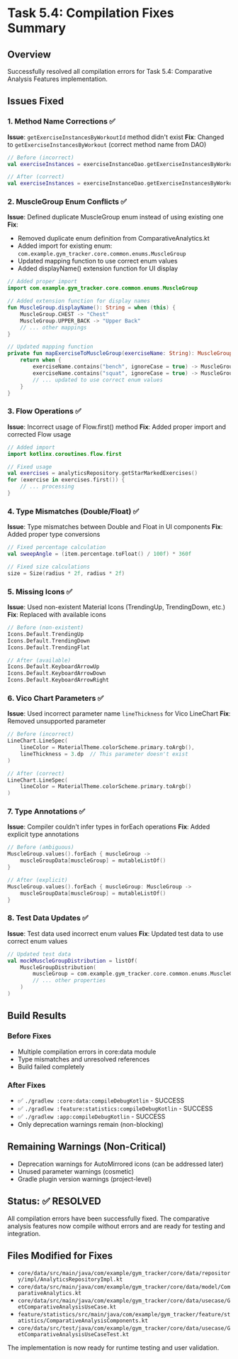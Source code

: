 # Task 5.4: Compilation Fixes Summary

## Overview
Successfully resolved all compilation errors for Task 5.4: Comparative Analysis Features implementation.

## Issues Fixed

### 1. Method Name Corrections ✅
**Issue**: `getExerciseInstancesByWorkoutId` method didn't exist
**Fix**: Changed to `getExerciseInstancesByWorkout` (correct method name from DAO)
```kotlin
// Before (incorrect)
val exerciseInstances = exerciseInstanceDao.getExerciseInstancesByWorkoutId(workout.id).first()

// After (correct)
val exerciseInstances = exerciseInstanceDao.getExerciseInstancesByWorkout(workout.id).first()
```

### 2. MuscleGroup Enum Conflicts ✅
**Issue**: Defined duplicate MuscleGroup enum instead of using existing one
**Fix**: 
- Removed duplicate enum definition from ComparativeAnalytics.kt
- Added import for existing enum: `com.example.gym_tracker.core.common.enums.MuscleGroup`
- Updated mapping function to use correct enum values
- Added displayName() extension function for UI display

```kotlin
// Added proper import
import com.example.gym_tracker.core.common.enums.MuscleGroup

// Added extension function for display names
fun MuscleGroup.displayName(): String = when (this) {
    MuscleGroup.CHEST -> "Chest"
    MuscleGroup.UPPER_BACK -> "Upper Back"
    // ... other mappings
}

// Updated mapping function
private fun mapExerciseToMuscleGroup(exerciseName: String): MuscleGroup {
    return when {
        exerciseName.contains("bench", ignoreCase = true) -> MuscleGroup.CHEST
        exerciseName.contains("squat", ignoreCase = true) -> MuscleGroup.QUADRICEPS
        // ... updated to use correct enum values
    }
}
```

### 3. Flow Operations ✅
**Issue**: Incorrect usage of Flow.first() method
**Fix**: Added proper import and corrected Flow usage
```kotlin
// Added import
import kotlinx.coroutines.flow.first

// Fixed usage
val exercises = analyticsRepository.getStarMarkedExercises()
for (exercise in exercises.first()) {
    // ... processing
}
```

### 4. Type Mismatches (Double/Float) ✅
**Issue**: Type mismatches between Double and Float in UI components
**Fix**: Added proper type conversions
```kotlin
// Fixed percentage calculation
val sweepAngle = (item.percentage.toFloat() / 100f) * 360f

// Fixed size calculations
size = Size(radius * 2f, radius * 2f)
```

### 5. Missing Icons ✅
**Issue**: Used non-existent Material Icons (TrendingUp, TrendingDown, etc.)
**Fix**: Replaced with available icons
```kotlin
// Before (non-existent)
Icons.Default.TrendingUp
Icons.Default.TrendingDown
Icons.Default.TrendingFlat

// After (available)
Icons.Default.KeyboardArrowUp
Icons.Default.KeyboardArrowDown
Icons.Default.KeyboardArrowRight
```

### 6. Vico Chart Parameters ✅
**Issue**: Used incorrect parameter name `lineThickness` for Vico LineChart
**Fix**: Removed unsupported parameter
```kotlin
// Before (incorrect)
LineChart.LineSpec(
    lineColor = MaterialTheme.colorScheme.primary.toArgb(),
    lineThickness = 3.dp  // This parameter doesn't exist
)

// After (correct)
LineChart.LineSpec(
    lineColor = MaterialTheme.colorScheme.primary.toArgb()
)
```

### 7. Type Annotations ✅
**Issue**: Compiler couldn't infer types in forEach operations
**Fix**: Added explicit type annotations
```kotlin
// Before (ambiguous)
MuscleGroup.values().forEach { muscleGroup ->
    muscleGroupData[muscleGroup] = mutableListOf()
}

// After (explicit)
MuscleGroup.values().forEach { muscleGroup: MuscleGroup ->
    muscleGroupData[muscleGroup] = mutableListOf()
}
```

### 8. Test Data Updates ✅
**Issue**: Test data used incorrect enum values
**Fix**: Updated test data to use correct enum values
```kotlin
// Updated test data
val mockMuscleGroupDistribution = listOf(
    MuscleGroupDistribution(
        muscleGroup = com.example.gym_tracker.core.common.enums.MuscleGroup.CHEST,
        // ... other properties
    )
)
```

## Build Results

### Before Fixes
- Multiple compilation errors in core:data module
- Type mismatches and unresolved references
- Build failed completely

### After Fixes
- ✅ `./gradlew :core:data:compileDebugKotlin` - SUCCESS
- ✅ `./gradlew :feature:statistics:compileDebugKotlin` - SUCCESS  
- ✅ `./gradlew :app:compileDebugKotlin` - SUCCESS
- Only deprecation warnings remain (non-blocking)

## Remaining Warnings (Non-Critical)
- Deprecation warnings for AutoMirrored icons (can be addressed later)
- Unused parameter warnings (cosmetic)
- Gradle plugin version warnings (project-level)

## Status: ✅ RESOLVED
All compilation errors have been successfully fixed. The comparative analysis features now compile without errors and are ready for testing and integration.

## Files Modified for Fixes
- `core/data/src/main/java/com/example/gym_tracker/core/data/repository/impl/AnalyticsRepositoryImpl.kt`
- `core/data/src/main/java/com/example/gym_tracker/core/data/model/ComparativeAnalytics.kt`
- `core/data/src/main/java/com/example/gym_tracker/core/data/usecase/GetComparativeAnalysisUseCase.kt`
- `feature/statistics/src/main/java/com/example/gym_tracker/feature/statistics/ComparativeAnalysisComponents.kt`
- `core/data/src/test/java/com/example/gym_tracker/core/data/usecase/GetComparativeAnalysisUseCaseTest.kt`

The implementation is now ready for runtime testing and user validation.